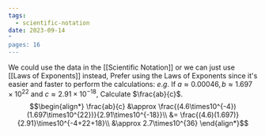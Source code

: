 ```yaml
---
tags:
  - scientific-notation
date: 2023-09-14
"
pages: 16
---
```

We could use the data in the [[Scientific Notation]] or we can just use [[Laws of Exponents]] instead, Prefer using the Laws of Exponents since it's easier and faster to perform the calculations:
$e.g.$
If $a \approx 0.00046, b \approx 1.697\times10^{22}$ and $c \approx 2.91\times10^{-18}$, Calculate $\frac{ab}{c}$.
$$\begin{align*}
\frac{ab}{c} &\approx \frac{(4.6\times10^{-4})(1.697\times10^{22})}{2.91\times10^{-18}}\\
&= \frac{(4.6)(1.697)}{2.91}\times10^{-4+22+18}\\
&\approx 2.7\times10^{36}
\end{align*}$$

